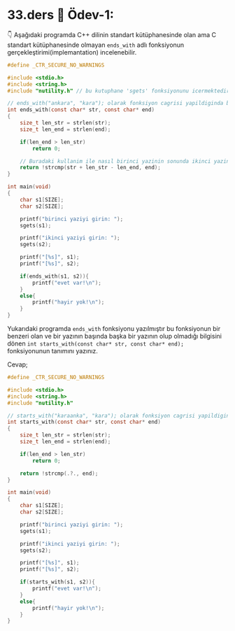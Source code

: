 # 33.ders 📖 Ödev-1: 

👇 Aşağıdaki programda C++ dilinin standart kütüphanesinde olan ama C standart kütüphanesinde olmayan `ends_with` adlı fonksiyonun gerçekleştirimi(implemantation) incelenebilir.
```C
#define _CTR_SECURE_NO_WARNINGS

#include <stdio.h>
#include <string.h>
#include "nutility.h" // bu kutuphane 'sgets' fonksiyonunu icermektedir ve bu fonksiyon kullanicidan giris almak icin kullaniliyor.

// ends_with("ankara", "kara"); olarak fonksiyon cagrisi yapildiginda basarili(true) donus yapilmalidir.
int ends_with(const char* str, const char* end)
{
    size_t len_str = strlen(str);
    size_t len_end = strlen(end);

    if(len_end > len_str)
        return 0;

    // Buradaki kullanim ile nasıl birinci yazinin sonunda ikinci yazinin olmasi durumunun sinandigi anlasilmasi gerekiyor, bunun icin ya zihinden ya da de kagit kalem ile bu karsilastirmanin neden dogru sonuca goturdugu anlasilmalidir.
    return !strcmp(str + len_str - len_end, end);
}

int main(void)
{
    char s1[SIZE];
    char s2[SIZE];

    printf("birinci yaziyi girin: ");
    sgets(s1);

    printf("ikinci yaziyi girin: ");
    sgets(s2);

    printf("[%s]", s1);
    printf("[%s]", s2);

    if(ends_with(s1, s2)){
        printf("evet var!\n");
    }
    else{
        printf("hayir yok!\n");
    }
}
```

Yukarıdaki programda `ends_with` fonksiyonu yazılmıştır bu fonksiyonun bir benzeri olan ve bir yazının başında başka bir yazının olup olmadığı bilgisini dönen `int starts_with(const char* str, const char* end);` fonksiyonunun tanımını yazınız.


Cevap;



```C
#define _CTR_SECURE_NO_WARNINGS

#include <stdio.h>
#include <string.h>
#include "nutility.h"

// starts_with("karaanka", "kara"); olarak fonksiyon cagrisi yapildiginda basarili(true) donus yapilmalidir.
int starts_with(const char* str, const char* end)
{
    size_t len_str = strlen(str);
    size_t len_end = strlen(end);

    if(len_end > len_str)
        return 0;

    return !strcmp(.?., end); 
}

int main(void)
{
    char s1[SIZE];
    char s2[SIZE];

    printf("birinci yaziyi girin: ");
    sgets(s1);

    printf("ikinci yaziyi girin: ");
    sgets(s2);

    printf("[%s]", s1);
    printf("[%s]", s2);

    if(starts_with(s1, s2)){
        printf("evet var!\n");
    }
    else{
        printf("hayir yok!\n");
    }
}
```
